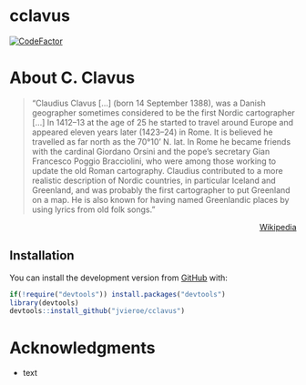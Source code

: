 
<!-- README.md is generated from README.Rmd. Please edit that file -->

# cclavus

<!-- badges: start -->

[![CodeFactor](https://www.codefactor.io/repository/github/jvieroe/cclavus/badge)](https://www.codefactor.io/repository/github/jvieroe/cclavus)
<!-- badges: end -->

# About C. Clavus

> “Claudius Clavus \[…\] (born 14 September 1388), was a Danish
> geographer sometimes considered to be the first Nordic cartographer
> \[…\] In 1412–13 at the age of 25 he started to travel around Europe
> and appeared eleven years later (1423–24) in Rome. It is believed he
> travelled as far north as the 70°10’ N. lat. In Rome he became friends
> with the cardinal Giordano Orsini and the pope’s secretary Gian
> Francesco Poggio Bracciolini, who were among those working to update
> the old Roman cartography. Claudius contributed to a more realistic
> description of Nordic countries, in particular Iceland and Greenland,
> and was probably the first cartographer to put Greenland on a map. He
> is also known for having named Greenlandic places by using lyrics from
> old folk songs.”

<div style="text-align: right">

[Wikipedia](https://en.wikipedia.org/wiki/Claudius_Clavus)

</div>

## Installation

You can install the development version from
[GitHub](https://github.com/) with:

``` r
if(!require("devtools")) install.packages("devtools")
library(devtools)
devtools::install_github("jvieroe/cclavus")
```

# Acknowledgments

  - text
